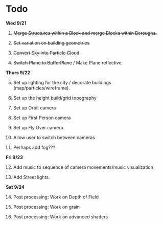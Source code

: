 # Todo

**Wed 9/21**

1. ~~Merge Structures within a Block and merge Blocks within Boroughs.~~

2. ~~Set variation on building geometries~~

3. ~~Convert Sky into Particle Cloud~~

4. ~~Switch Plane to BufferPlane~~ / Make Plane reflective.

**Thurs 9/22**

5. Set up lighting for the city / decorate buildings (map/particles/wireframe).

6. Set up the height build/grid topography

7. Set up Orbit camera

8. Set up First Person camera

9. Set up Fly Over camera

10. Allow user to switch between cameras

11. Perhaps add fog???

**Fri 9/23**

12. Add music to sequence of camera movements/music visualization

13. Add Street lights.

**Sat 9/24**

14. Post processing: Work on Depth of Field

15. Post processing: Work on grain

16. Post processing: Work on advanced shaders

